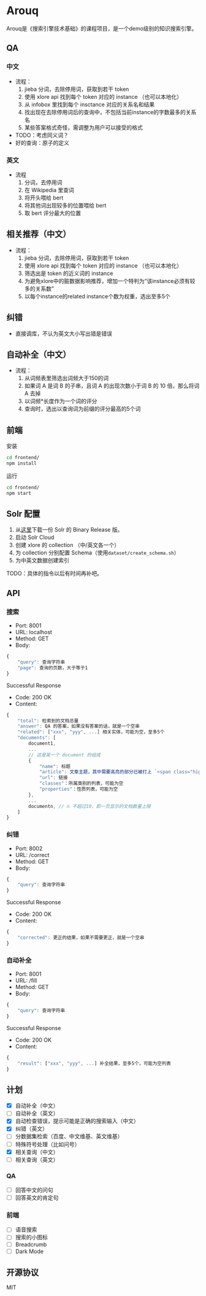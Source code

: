 # Arouq

Arouq是《搜索引擎技术基础》的课程项目，是一个demo级别的知识搜索引擎。

## QA

### 中文
* 流程：
    1. jieba 分词，去除停用词，获取到若干 token
    2. 使用 xlore api 找到每个 token 对应的 instance （也可以本地化）
    3. 从 infobox 里找到每个 insctance 对应的关系名和结果
    4. 找出现在去除停用词后的查询中，不包括当前instance的字数最多的关系名
    5. 某些答案格式奇怪，需调整为用户可以接受的格式
* TODO：考虑同义词？ 
* 好的查询：原子的定义

### 英文
* 流程
    1. 分词，去停用词
    2. 在 Wikipedia 里查词
    3. 将开头喂给 bert
    4. 将其他词出现较多的位置喂给 bert
    5. 取 bert 评分最大的位置

## 相关推荐（中文）
* 流程：
    1. jieba 分词，去除停用词，获取到若干 token
    2. 使用 xlore api 找到每个 token 对应的 instance （也可以本地化）
    3. 筛选出是 token 的近义词的 instance
    4. 为避免xlore中的脏数据影响推荐，增加一个特判为“该instance必须有较多的关系数”
    5. 以每个instance的related instance个数为权重，选出至多5个

## 纠错
* 直接调库，不认为英文大小写出错是错误

## 自动补全（中文）
* 流程：
    1. 从词频表里筛选出词频大于150的词
    2. 如果词 A 是词 B 的子串，且词 A 的出现次数小于词 B 的 10 倍，那么将词 A 去掉
    3. 以词频\*长度作为一个词的评分
    4. 查询时，选出以查询词为前缀的评分最高的5个词

## 前端

安装
```bash
cd frontend/
npm install
```

运行
```bash
cd frontend/
npm start
```

## Solr 配置

1. 从[这里](https://lucene.apache.org/solr/downloads.html)下载一份 Solr 的 Binary Release 版。
2. 启动 Solr Cloud
3. 创建 xlore 的 collection （中/英文各一个）
4. 为 collection 分别配置 Schema（使用`dataset/create_schema.sh`）
5. 为中英文数据创建索引

TODO：具体的指令以后有时间再补吧。

## API
### 搜索
* Port: 8001
* URL: localhost
* Method: GET
* Body:
```javascript
{
    "query": 查询字符串
    "page": 查询的页数，大于等于1
}
```

Successful Response
* Code: 200 OK
* Content:
```javascript
{
    "total": 检索到的文档总量
    "answer": QA 的答案，如果没有答案的话，就是一个空串
    "related": ["xxx", "yyy", ...] 相关实体，可能为空，至多5个
    "documents": [
        document1,
        ...
        // 这是某一个 document 的组成
        {
            "name": 标题
            "article": 文章主题，其中需要高亮的部分已被打上 `<span class="highlight">...</span>` 的 tag
            "url": 链接
            "classes"：所属类别的列表，可能为空
            "properties"：性质列表，可能为空
        },
        ...
        documentn, // n 不超过10，即一页显示的文档数量上限
    ]
}
```

### 纠错
* Port: 8002
* URL: /correct
* Method: GET
* Body:
```javascript
{
    "query": 查询字符串
}
```

Successful Response
* Code: 200 OK
* Content:
```javascript
{
    "corrected": 更正的结果，如果不需要更正，就是一个空串
}
```

### 自动补全
* Port: 8001
* URL: /fill
* Method: GET
* Body:
```javascript
{
    "query": 查询字符串
}
```

Successful Response
* Code: 200 OK
* Content:
```javascript
{
    "result": ["xxx", "yyy", ...] 补全结果，至多5个，可能为空列表
}
```



## 计划

- [x] 自动补全（中文）
- [ ] 自动补全（英文）
- [x] 自动检查错误，提示可能是正确的搜索输入（中文）
- [x] 纠错（英文）
- [ ] 分数据集检索（百度、中文维基、英文维基）
- [ ] 特殊符号处理（比如问号）
- [x] 相关查询（中文）
- [ ] 相关查询（英文）

### QA

- [ ] 回答中文的问句
- [ ] 回答英文的肯定句

### 前端

- [ ] 语音搜索
- [ ] 搜索的小图标
- [ ] Breadcrumb
- [ ] Dark Mode

## 开源协议

MIT